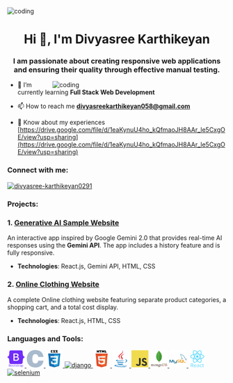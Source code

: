 <img align="center" alt="coding" width="1000" src="https://encrypted-tbn0.gstatic.com/images?q=tbn:ANd9GcTLiF0nKIzNSrEdxJHhCnzMViAfTT6eUBIPWQ&s">
<h1 align="center">Hi 👋, I'm Divyasree Karthikeyan</h1>
<h3 align="center">I am passionate about creating responsive web applications and ensuring their quality through effective manual testing.</h3>
<img align="right" alt="coding" width="400" src="https://media.tenor.com/IF2JdxzmyN4AAAAj/coding-girl.gif">

- 🌱 I’m currently learning **Full Stack Web Development**

- 📫 How to reach me **divyasreekarthikeyan058@gmail.com**

- 📄 Know about my experiences [https://drive.google.com/file/d/1eaKynuU4ho_kQfmaoJH8AAr_le5CxgOE/view?usp=sharing](https://drive.google.com/file/d/1eaKynuU4ho_kQfmaoJH8AAr_le5CxgOE/view?usp=sharing)

<h3 align="left">Connect with me:</h3>
<p align="left">
<a href="https://linkedin.com/in/divyasree-karthikeyan0291" target="blank"><img align="center" src="https://raw.githubusercontent.com/rahuldkjain/github-profile-readme-generator/master/src/images/icons/Social/linked-in-alt.svg" alt="divyasree-karthikeyan0291" height="30" width="40" /></a>
</p>


<h3 align="left">Projects:</h3>

### 1. [Generative AI Sample Website](https://drive.google.com/file/d/1cOPqmaqwx4lDDz54mR4PcRi-GGZiIbkO/view?usp=drive_link)
An interactive app inspired by Google Gemini 2.0 that provides real-time AI responses using the **Gemini API**. The app includes a history feature and is fully responsive.
- **Technologies**: React.js, Gemini API, HTML, CSS

### 2. [Online Clothing Website](https://drive.google.com/file/d/1C-tC3JjENo5NFqF_GGtTAUj8ZvO4yIXe/view?usp=drive_link)
A complete Online clothing website featuring separate product categories, a shopping cart, and a total cost display.
- **Technologies**: React.js, HTML, CSS

<h3 align="left">Languages and Tools:</h3>
<p align="left"> <a href="https://getbootstrap.com" target="_blank" rel="noreferrer"> <img src="https://raw.githubusercontent.com/devicons/devicon/master/icons/bootstrap/bootstrap-plain-wordmark.svg" alt="bootstrap" width="40" height="40"/> </a> <a href="https://www.cprogramming.com/" target="_blank" rel="noreferrer"> <img src="https://raw.githubusercontent.com/devicons/devicon/master/icons/c/c-original.svg" alt="c" width="40" height="40"/> </a> <a href="https://www.w3schools.com/css/" target="_blank" rel="noreferrer"> <img src="https://raw.githubusercontent.com/devicons/devicon/master/icons/css3/css3-original-wordmark.svg" alt="css3" width="40" height="40"/> </a> <a href="https://www.djangoproject.com/" target="_blank" rel="noreferrer"> <img src="https://cdn.worldvectorlogo.com/logos/django.svg" alt="django" width="40" height="40"/> </a> <a href="https://www.w3.org/html/" target="_blank" rel="noreferrer"> <img src="https://raw.githubusercontent.com/devicons/devicon/master/icons/html5/html5-original-wordmark.svg" alt="html5" width="40" height="40"/> </a> <a href="https://www.java.com" target="_blank" rel="noreferrer"> <img src="https://raw.githubusercontent.com/devicons/devicon/master/icons/java/java-original.svg" alt="java" width="40" height="40"/> </a> <a href="https://developer.mozilla.org/en-US/docs/Web/JavaScript" target="_blank" rel="noreferrer"> <img src="https://raw.githubusercontent.com/devicons/devicon/master/icons/javascript/javascript-original.svg" alt="javascript" width="40" height="40"/> </a> <a href="https://www.mongodb.com/" target="_blank" rel="noreferrer"> <img src="https://raw.githubusercontent.com/devicons/devicon/master/icons/mongodb/mongodb-original-wordmark.svg" alt="mongodb" width="40" height="40"/> </a> <a href="https://www.mysql.com/" target="_blank" rel="noreferrer"> <img src="https://raw.githubusercontent.com/devicons/devicon/master/icons/mysql/mysql-original-wordmark.svg" alt="mysql" width="40" height="40"/> </a> <a href="https://reactjs.org/" target="_blank" rel="noreferrer"> <img src="https://raw.githubusercontent.com/devicons/devicon/master/icons/react/react-original-wordmark.svg" alt="react" width="40" height="40"/> </a> <a href="https://www.selenium.dev" target="_blank" rel="noreferrer"> <img src="https://raw.githubusercontent.com/detain/svg-logos/780f25886640cef088af994181646db2f6b1a3f8/svg/selenium-logo.svg" alt="selenium" width="40" height="40"/> </a> </p>

